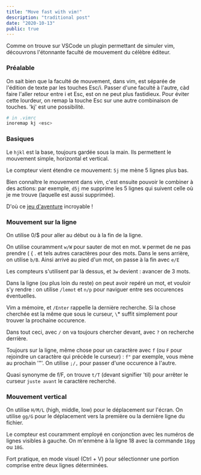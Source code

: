 ```yaml
---
title: "Move fast with vim!"
description: "traditional post"
date: "2020-10-13"
public: true
---
```


Comme on trouve sur VSCode un plugin permettant de simuler vim, découvrons l'étonnante faculté de mouvement du célèbre éditeur.

### Préalable

On sait bien que la faculté de mouvement, dans vim, est séparée de l'édition de texte par les touches Esc/i. Passer d'une faculté à l'autre, càd faire l'aller retour entre i et Esc, est on ne peut plus fastidieux. Pour éviter cette lourdeur, on remap la touche Esc sur une autre combinaison de touches. 'kj' est une possibilité.

```sh
# in .vimrc
inoremap kj <esc> 
```

### Basiques

Le ``hjkl`` est la base, toujours gardée sous la main. Ils permettent le mouvement simple, horizontal et vertical.

Le compteur vient étendre ce mouvement: ``5j`` me mène 5 lignes plus bas.

Bien connaître le mouvement dans vim, c'est ensuite pouvoir le combiner à des actions: par exemple, 
``d5j`` me supprime les 5 lignes qui suivent celle où je me trouve (laquelle est aussi supprimée).

D'où ce [jeu d'aventure](https://vim-adventures.com) incroyable !

### Mouvement sur la ligne

On utilise 0/$ pour aller au début ou à la fin de la ligne.

On utilise couramment ``w/W`` pour sauter de mot en mot. ``W`` permet de ne pas prendre ( { . et tels autres caractères pour des mots. Dans le sens arrière, on utilise ``b/B``. Ainsi arrivé au pied d'un mot, on passe à la fin avec ``e/E``

Les compteurs s'utilisent par là dessus, et ``3w`` devient : avancer de 3 mots.

Dans la ligne (ou plus loin du reste) on peut avoir repéré un mot, et vouloir s'y rendre : on utilise ``/lemot`` et ``n/p`` pour naviguer entre ses occurences éventuelles.

Vim a mémoire, et ``/Enter`` rappelle la dernière recherche. Si la chose cherchée est la même que sous le curseur, ``\``* suffit simplement pour trouver la prochaine occurence. 

Dans tout ceci, avec ``/`` on va toujours chercher devant, avec ``?`` on recherche derrière.

Toujours sur la ligne, même chose pour un caractère avec ``f`` (ou ``F`` pour rejoindre un caractère qui précède le curseur) : ``f"`` par exemple, vous mène au prochain '"'. On utilise ``;/,`` pour passer d'une occurence à l'autre.

Quasi synonyme de f/F, on trouve ``t/T`` (devant signifier 'til) pour arrêter le curseur ``juste avant`` le caractère recherché.

### Mouvement vertical

On utilise ``H/M/L`` (high, middle, low) pour le déplacement sur l'écran.
On utilise ``gg/G`` pour le déplacement vers la première ou la dernière ligne du fichier.

Le compteur est couramment employé en conjonction avec les numéros de lignes visibles à gauche. On m'enmène à la ligne 18 avec la commande ``18gg`` ou ``18G``.

Fort pratique, en mode visuel (Ctrl + V) pour sélectionner une portion comprise entre deux lignes déterminées.
